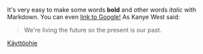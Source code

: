It's very easy to make some words **bold** and other words *italic* with Markdown. You can even [link to Google!](http://google.com)
As Kanye West said:

> We're living the future so
> the present is our past.

[Käyttöohje](https://github.com/panummi/OTM_laskari5/blob/master/dokumentointi/kaytto_ohje.md)
